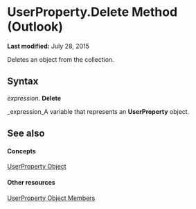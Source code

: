 
# UserProperty.Delete Method (Outlook)

 **Last modified:** July 28, 2015

Deletes an object from the collection.

## Syntax

 _expression_. **Delete**

 _expression_A variable that represents an  **UserProperty** object.


## See also


#### Concepts


 [UserProperty Object](c94f642f-4368-d775-a79f-ce6c39bfe1fd.md)
#### Other resources


 [UserProperty Object Members](5c57c335-62b1-8d66-b93c-c56be823a85e.md)
